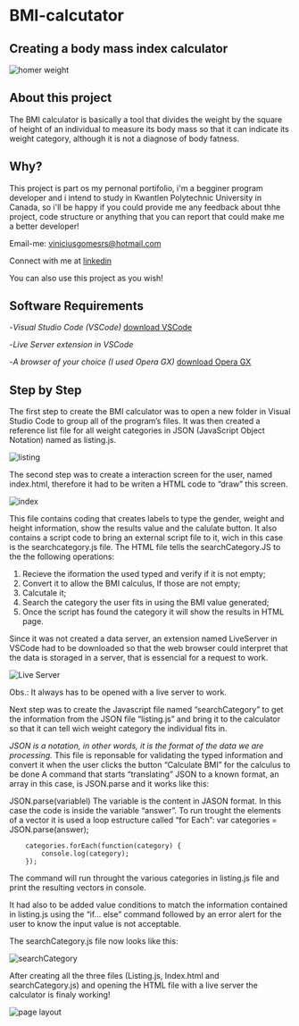 # BMI-calcutator
## Creating a body mass index calculator

![homer weight](https://github.com/SuzanoVini/BMI-calcutator/blob/main/homer%20weight.gif)

## About this project

The BMI calculator is basically a tool that divides the weight by the square of height of an individual to measure its body mass so that it can indicate its weight category, although it is not a diagnose of body fatness.

## Why?

This project is part os my pernonal portifolio, i'm a begginer program developer and i intend to study in Kwantlen Polytechnic University in Canada, so i'll be happy if you could provide me any feedback about thhe project, code structure or anything that you can report that could make me a better developer!

Email-me: viniciusgomesrs@hotmail.com

Connect with me at [linkedin](https://br.linkedin.com/in/vinicius-suzano-6828941a2/en?trk=people-guest_people_search-card&original_referer=)

You can also use this project as you wish!

## Software Requirements
-*Visual Studio Code (VSCode)* [download VSCode](https://code.visualstudio.com/download)

-*Live Server extension in VSCode*

-*A browser of your choice (I used Opera GX)* [download Opera GX](https://www.opera.com/gx?utm_id=EAIaIQobChMIvuXAreL5-wIV2hTUAR0tmgZVEAAYASAAEgJ2KfD_BwE&utm_medium=pa&utm_source=google&utm_campaign=OGX_BR_Search_PT_T1_Brand_V2&gclid=EAIaIQobChMIvuXAreL5-wIV2hTUAR0tmgZVEAAYASAAEgJ2KfD_BwE)

## Step by Step
The first step to create the BMI calculator was to open a new folder in Visual Studio Code to group all of the program’s files. It was then created a reference list file for all weight categories in JSON (JavaScript Object Notation) named as listing.js.

![listing](https://github.com/SuzanoVini/BMI-calcutator/blob/main/lt%20img.png)

The second step was to create a interaction screen for the user, named index.html, therefore it had to be writen a HTML code to “draw” this screen.

![index](https://github.com/SuzanoVini/BMI-calcutator/blob/main/indx%20img.png)

This file contains coding that creates labels to type the gender, weight and height information, show the results value and the calulate button. It also contains a script code to bring an external script file to it, wich in this case is the searchcategory.js file. 
The HTML file tells the searchCategory.JS to the the following operations:
1.	Recieve the iformation the used typed and verify if it is not empty;
2.	Convert it to allow the BMI calculus, If those are not empty;
3.	Calcutale it;
4.	Search the category the user fits in using the BMI value generated;
5.	Once the script has found the category it will show the results in HTML page.  
 
Since it was not created a data server, an extension named LiveServer in VSCode had to be downloaded so that the web browser could interpret that the data is storaged in a server, that is essencial for a request to work.

![Live Server](https://github.com/SuzanoVini/BMI-calcutator/blob/main/live%20server%20install.png)

Obs.: It always has to be opened with a live server to work.

Next step was to create the Javascript file named “searchCategory” to get the information from the JSON file “listing.js” and bring it to the calculator so that it can tell wich weight category the individual fits in.

*JSON is a notation, in other words, it is the format of the data we are processing.*
This file is reponsable for validating the typed information and convert it when the user clicks the button “Calculate BMI” for the calculus to be done
 A command that starts “translating” JSON to a known format, an array in this case, is JSON.parse and it works like this:

JSON.parse(variablel)
The variable is the content in JASON format. In this case the code is inside the variable “answer”.
To run trought the elements of a vector it is used a loop estructure called “for Each”:
var categories = JSON.parse(answer);

        categories.forEach(function(category) {
            console.log(category);
        });
The command will run throught the various categories in listing.js file and print the resulting vectors in console.

It had also to be added value conditions to match the information contained in listing.js using the “if... else” command followed by an error alert for the user to know the input value is not acceptable.

The searchCategory.js file now looks like this:

![searchCategory](https://github.com/SuzanoVini/BMI-calcutator/blob/main/SC%20img.png)

After creating all the three files (Listing.js, Index.html and searchCategory.js) and opening the HTML file with a live server the calculator is finaly working!

![page layout](https://github.com/SuzanoVini/BMI-calcutator/blob/main/page%20layout.png)
